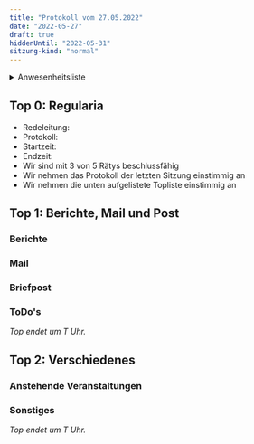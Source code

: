 ```yaml
---
title: "Protokoll vom 27.05.2022"
date: "2022-05-27"
draft: true
hiddenUntil: "2022-05-31"
sitzung-kind: "normal"
---
```


<details>
<summary>Anwesenheitsliste</summary>

#### Anwesende Rätys
- Valentin 
- Jonas "Kooptimus" 
- Marcel "Markal" 

#### Abwesende Rätys

#### Entschuldigte Rätys
- Elif 
- Australian 

#### Gäste

</details>

## Top 0: Regularia

- Redeleitung: 
- Protokoll: 
- Startzeit: 
- Endzeit: 
- Wir sind mit 3 von 5 Rätys beschlussfähig
- Wir nehmen das Protokoll der letzten Sitzung einstimmig an
- Wir nehmen die unten aufgelistete Topliste einstimmig an

## Top 1: Berichte, Mail und Post

### Berichte

### Mail

### Briefpost

### ToDo's

_Top endet um T Uhr._

## Top 2: Verschiedenes

### Anstehende Veranstaltungen

### Sonstiges

_Top endet um T Uhr._
